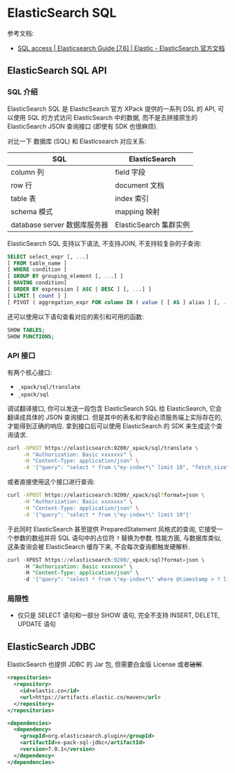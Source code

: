 <a name="NirVi"></a>
# ElasticSearch SQL

参考文档:

- [SQL access | Elasticsearch Guide [7.6] | Elastic - ElasticSearch 官方文档](https://www.elastic.co/guide/en/elasticsearch/reference/7.6/xpack-sql.html)
<a name="O1ITg"></a>
## ElasticSearch SQL API
<a name="zGcfo"></a>
### SQL 介绍

ElasticSearch SQL 是 ElasticSearch 官方 XPack 提供的一系列 DSL 的 API, 可以使用 SQL 的方式访问 ElasticSearch 中的数据, 而不是去拼接原生的 ElasticSearch JSON 查询接口 (即使有 SDK 也很麻烦).

对比一下 数据库 (SQL) 和 Elasticsearch 对应关系:

| SQL | ElasticSearch |
| --- | --- |
| column 列 | field 字段 |
| row 行 | document 文档 |
| table 表 | index 索引 |
| schema 模式 | mapping 映射 |
| database server 数据库服务器 | ElasticSearch 集群实例 |


ElasticSearch SQL 支持以下语法, 不支持JOIN, 不支持较复杂的子查询:

```sql
SELECT select_expr [, ...]
[ FROM table_name ]
[ WHERE condition ]
[ GROUP BY grouping_element [, ...] ]
[ HAVING condition]
[ ORDER BY expression [ ASC | DESC ] [, ...] ]
[ LIMIT [ count ] ]
[ PIVOT ( aggregation_expr FOR column IN ( value [ [ AS ] alias ] [, ...] ) ) ]
```

还可以使用以下语句查看对应的索引和可用的函数:

```sql
SHOW TABLES;
SHOW FUNCTIONS;
```

<a name="nPWFW"></a>
### API 接口

有两个核心接口:

- `_xpack/sql/translate`
- `_xpack/sql`

调试翻译接口, 你可以发送一段包含 ElasticSearch SQL 给 ElasticSearch, 它会翻译成具体的 JSON 查询接口. 但是其中的表名和字段必须服务端上实际存在的, 才能得到正确的响应. 拿到接口后可以使用 ElasticSearch 的 SDK 来生成这个查询请求.

```bash
curl -XPOST https://elasticsearch:9200/_xpack/sql/translate \
     -H "Authorization: Basic xxxxxxx" \
     -H "Content-Type: application/json" \
     -d '{"query": "select * from \"my-index*\" limit 10", "fetch_size": 10}'
```

或者直接使用这个接口进行查询:

```bash
curl -XPOST https://elasticsearch:9200/_xpack/sql?format=json \
     -H "Authorization: Basic xxxxxxx" \
     -H "Content-Type: application/json" \
     -d '{"query": "select * from \"my-index*\" limit 10"}'
```

于此同时 ElasticSearch 甚至提供 PreparedStatement 风格式的查询, 它接受一个参数的数组并将 SQL 语句中的占位符 `?` 替换为参数. 性能方面, 与数据库类似, 这条查询会被 ElasticSearch 缓存下来, 不会每次查询都触发硬解析.

```sql
curl -XPOST https://elasticsearch:9200/_xpack/sql?format=json \
     -H "Authorization: Basic xxxxxxx" \
     -H "Content-Type: application/json" \
     -d '{"query": "select * from \"my-index*\" where @timestamp > ? limit 10", "params": ["2022-07-26T00:00:00Z"]}'
```

<a name="d9GrU"></a>
### 局限性

- 仅只是 SELECT 语句和一部分 SHOW 语句, 完全不支持 INSERT, DELETE, UPDATE 语句
<a name="gani7"></a>
## ElasticSearch JDBC

ElasticSearch 也提供 JDBC 的 Jar 包, 但需要白金版 License 或者~~破解~~.

```xml
<repositories>
  <repository>
    <id>elastic.co</id>
    <url>https://artifacts.elastic.co/maven</url>
  </repository>
</repositories>

<dependencies>
  <dependency>
    <groupId>org.elasticsearch.plugin</groupId>
    <artifactId>x-pack-sql-jdbc</artifactId>
    <version>7.0.1</version>
  </dependency>
</dependencies>
```
